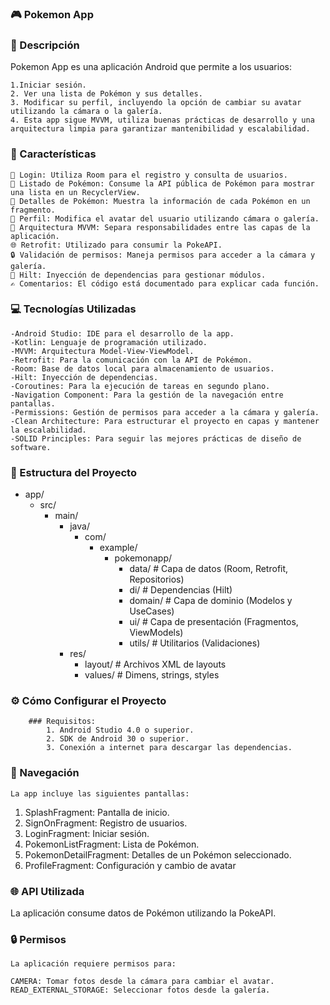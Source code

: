 ### 🎮 Pokemon App


### 📝 Descripción
Pokemon App es una aplicación Android que permite a los usuarios:

    1.Iniciar sesión.
    2. Ver una lista de Pokémon y sus detalles. 
    3. Modificar su perfil, incluyendo la opción de cambiar su avatar utilizando la cámara o la galería. 
    4. Esta app sigue MVVM, utiliza buenas prácticas de desarrollo y una arquitectura limpia para garantizar mantenibilidad y escalabilidad.



### 🚀 Características
    🔑 Login: Utiliza Room para el registro y consulta de usuarios.
    🐾 Listado de Pokémon: Consume la API pública de Pokémon para mostrar una lista en un RecyclerView.
    📄 Detalles de Pokémon: Muestra la información de cada Pokémon en un fragmento.
    📸 Perfil: Modifica el avatar del usuario utilizando cámara o galería.
    📐 Arquitectura MVVM: Separa responsabilidades entre las capas de la aplicación.
    🌐 Retrofit: Utilizado para consumir la PokeAPI.
    🔒 Validación de permisos: Maneja permisos para acceder a la cámara y galería.
    💉 Hilt: Inyección de dependencias para gestionar módulos.
    ✍️ Comentarios: El código está documentado para explicar cada función.



### 💻 Tecnologías Utilizadas

    -Android Studio: IDE para el desarrollo de la app.
    -Kotlin: Lenguaje de programación utilizado.
    -MVVM: Arquitectura Model-View-ViewModel.
    -Retrofit: Para la comunicación con la API de Pokémon.
    -Room: Base de datos local para almacenamiento de usuarios.
    -Hilt: Inyección de dependencias.
    -Coroutines: Para la ejecución de tareas en segundo plano.
    -Navigation Component: Para la gestión de la navegación entre pantallas.
    -Permissions: Gestión de permisos para acceder a la cámara y galería.
    -Clean Architecture: Para estructurar el proyecto en capas y mantener la escalabilidad.
    -SOLID Principles: Para seguir las mejores prácticas de diseño de software.



### 📂 Estructura del Proyecto

- app/
    - src/
        - main/
            - java/
                - com/
                    - example/
                        - pokemonapp/
                            - data/               # Capa de datos (Room, Retrofit, Repositorios)
                            - di/                 # Dependencias (Hilt)
                            - domain/             # Capa de dominio (Modelos y UseCases)
                            - ui/                 # Capa de presentación (Fragmentos, ViewModels)
                            - utils/              # Utilitarios (Validaciones)
            - res/
                - layout/               # Archivos XML de layouts
                - values/               # Dimens, strings, styles




### ⚙️ Cómo Configurar el Proyecto

        ### Requisitos:
            1. Android Studio 4.0 o superior.
            2. SDK de Android 30 o superior.
            3. Conexión a internet para descargar las dependencias.




### 📱 Navegación

    La app incluye las siguientes pantallas:

1. SplashFragment: Pantalla de inicio.
2. SignOnFragment: Registro de usuarios.
3. LoginFragment: Iniciar sesión.
4. PokemonListFragment: Lista de Pokémon.
5. PokemonDetailFragment: Detalles de un Pokémon seleccionado.
6. ProfileFragment: Configuración y cambio de avatar


### 🌐 API Utilizada
La aplicación consume datos de Pokémon utilizando la PokeAPI.

### 🔒 Permisos
    La aplicación requiere permisos para:
    
    CAMERA: Tomar fotos desde la cámara para cambiar el avatar.
    READ_EXTERNAL_STORAGE: Seleccionar fotos desde la galería.
